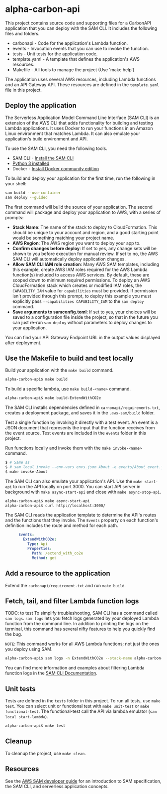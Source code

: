 # alpha-carbon-api

This project contains source code and supporting files for a CarbonAPI application 
that you can deploy with the SAM CLI. It includes the following files and folders.

- carbonapi - Code for the application's Lambda function.
- events - Invocation events that you can use to invoke the function.
- tests - Unit tests for the application code. 
- template.yaml - A template that defines the application's AWS resources.
- Makefile - All tools to manage the project (Use 'make help')

The application uses several AWS resources, including Lambda functions and an API Gateway API. 
These resources are defined in the `template.yaml` file in this project. 

## Deploy the application

The Serverless Application Model Command Line Interface (SAM CLI) is an extension of the AWS CLI that 
adds functionality for building and testing Lambda applications. It uses Docker to run your functions 
in an Amazon Linux environment that matches Lambda. It can also emulate your application's 
build environment and API.

To use the SAM CLI, you need the following tools.

* SAM CLI - [Install the SAM CLI](https://docs.aws.amazon.com/serverless-application-model/latest/developerguide/serverless-sam-cli-install.html)
* [Python 3 installed](https://www.python.org/downloads/)
* Docker - [Install Docker community edition](https://hub.docker.com/search/?type=edition&offering=community)

To build and deploy your application for the first time, run the following in your shell:

```bash
sam build --use-container
sam deploy --guided
```

The first command will build the source of your application. The second command will package and deploy your application to AWS, with a series of prompts:

* **Stack Name**: The name of the stack to deploy to CloudFormation. This should be unique to your account and region, and a good starting point would be something matching your project name.
* **AWS Region**: The AWS region you want to deploy your app to.
* **Confirm changes before deploy**: If set to yes, any change sets will be shown to you before execution for manual review. If set to no, the AWS SAM CLI will automatically deploy application changes.
* **Allow SAM CLI IAM role creation**: Many AWS SAM templates, including this example, create AWS IAM roles required for the AWS Lambda function(s) included to access AWS services. By default, these are scoped down to minimum required permissions. To deploy an AWS CloudFormation stack which creates or modified IAM roles, the `CAPABILITY_IAM` value for `capabilities` must be provided. If permission isn't provided through this prompt, to deploy this example you must explicitly pass `--capabilities CAPABILITY_IAM` to the `sam deploy` command.
* **Save arguments to samconfig.toml**: If set to yes, your choices will be saved to a configuration file inside the project, so that in the future you can just re-run `sam deploy` without parameters to deploy changes to your application.

You can find your API Gateway Endpoint URL in the output values displayed after deployment.

## Use the Makefile to build and test locally

Build your application with the `make build` command.

```bash
alpha-carbon-api$ make build
```

To build a specific lambda, use `make build-<name>` command.

```bash
alpha-carbon-api$ make build-ExtendWithCO2e
```

The SAM CLI installs dependencies defined in `carnonapi/requirements.txt`, creates a deployment package, 
and saves it in the `.aws-sam/build` folder.

Test a single function by invoking it directly with a test event. An event is a JSON document 
that represents the input that the function receives from the event source. 
Test events are included in the `events` folder in this project.

Run functions locally and invoke them with the `make invoke-<name>` command.

```bash
$ # Same as
$ # sam local invoke --env-vars envs.json About -e events/About_event.json
$ make invoke-About 
```

The SAM CLI can also emulate your application's API. Use the `make start-api` to run the API locally on port 3000.
You can start API server in background with `make async-start-api` and close with `make async-stop-api`.

```bash
alpha-carbon-api$ make async-start-api
alpha-carbon-api$ curl http://localhost:3000/
```

The SAM CLI reads the application template to determine the API's routes and the functions that they invoke. 
The `Events` property on each function's definition includes the route and method for each path.

```yaml
      Events:
        ExtendWithCO2e:
          Type: Api
          Properties:
            Path: /extend_with_co2e
            Method: get
```

## Add a resource to the application
Extend the `carbonapi/requirement.txt` and run `make build`.

## Fetch, tail, and filter Lambda function logs
TODO: to test
To simplify troubleshooting, SAM CLI has a command called `sam logs`. `sam logs` lets you fetch logs generated 
by your deployed Lambda function from the command line. In addition to printing the logs on the terminal, 
this command has several nifty features to help you quickly find the bug.

`NOTE`: This command works for all AWS Lambda functions; not just the ones you deploy using SAM.

```bash
alpha-carbon-api$ sam logs -n ExtendWithCO2e --stack-name alpha-carbon-api --tail
```

You can find more information and examples about filtering Lambda function logs in the 
[SAM CLI Documentation](https://docs.aws.amazon.com/serverless-application-model/latest/developerguide/serverless-sam-cli-logging.html).

## Unit tests

Tests are defined in the `tests` folder in this project. 
To run all tests, use `make test`. You can select unit or functional test with `make unit-test` 
or `make functional-test`. The functional-test call the API via lambda emulator (`sam local start-lambda`).

```bash
alpha-carbon-api$ make test
```

## Cleanup

To cleanup the project, use `make clean`.

## Resources

See the [AWS SAM developer guide](https://docs.aws.amazon.com/serverless-application-model/latest/developerguide/what-is-sam.html) 
for an introduction to SAM specification, the SAM CLI, and serverless application concepts.

